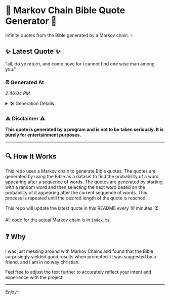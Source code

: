 # 📖 Markov Chain Bible Quote Generator 📖

Infinite quotes from the Bible generated by a Markov chain. ✨

## ✨ Latest Quote ✨
"all, do ye return, and come now: for i cannot find one wise man among you."

### ⏰ Generated At
*2:46:04 PM*

<details>
    <summary>🛠️ Generation Details</summary>
    <p>
        <strong>🌱 Seed:</strong> all,<br>
        <strong>🔄 Iterations:</strong> 15<br>
        <strong>📜 Context History:</strong><br>[ all, ]: do<br>[ all,, do ]: ye<br>[ all,, do, ye ]: return,<br>[ all,, do, ye, return, ]: and<br>[ all,, do, ye, return,, and ]: come<br>[ all,, do, ye, return,, and, come ]: now:<br>[ do, ye, return,, and, come, now: ]: for<br>[ ye, return,, and, come, now:, for ]: i<br>[ return,, and, come, now:, for, i ]: cannot<br>[ and, come, now:, for, i, cannot ]: find<br>[ come, now:, for, i, cannot, find ]: one<br>[ now:, for, i, cannot, find, one ]: wise<br>[ for, i, cannot, find, one, wise ]: man<br>[ i, cannot, find, one, wise, man ]: among<br>[ cannot, find, one, wise, man, among ]: you.<br>
    </p>
</details>

### ⚠️ Disclaimer ⚠️
**This quote is generated by a program and is not to be taken seriously. It is purely for entertainment purposes.**

---

## 🔍 How It Works

This repo uses a Markov chain to generate Bible quotes. The quotes are generated by using the Bible as a dataset to find the probability of a word appearing after a sequence of words. The quotes are generated by starting with a random word and then selecting the next word based on the probability of it appearing after the current sequence of words. This process is repeated until the desired length of the quote is reached.

This repo will update the latest quote in this README every 10 minutes. ⏳

All code for the actual Markov chain is in `index.ts`.

## ❓ Why

I was just messing around with Markov Chains and found that the Bible surprisingly yielded good results when prompted. 
It was suggested by a friend, and I am in no way christian.

Feel free to adjust the text further to accurately reflect your intent and experience with the project!

---

*Enjoy*✨
